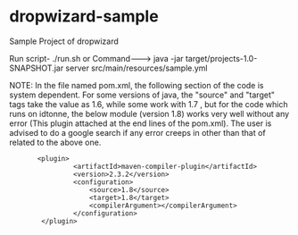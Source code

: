 dropwizard-sample
=================

Sample Project of dropwizard

Run script- ./run.sh
or
Command---> java -jar target/projects-1.0-SNAPSHOT.jar server src/main/resources/sample.yml


NOTE: In the file named pom.xml, the following section of the code is system dependent. For some versions of java, the "source" and "target" tags take the value as 1.6, while some work with 1.7 , but for the code which runs on idtonne, the below module (version 1.8) works very well without any error (This plugin attached at the end lines of the pom.xml). The user is advised to do a google search if any error creeps in other than that of related to the above one.

           <plugin>
                    <artifactId>maven-compiler-plugin</artifactId>
                    <version>2.3.2</version>
                    <configuration>
                        <source>1.8</source>
                        <target>1.8</target>
                        <compilerArgument></compilerArgument>
                    </configuration>
            </plugin>
